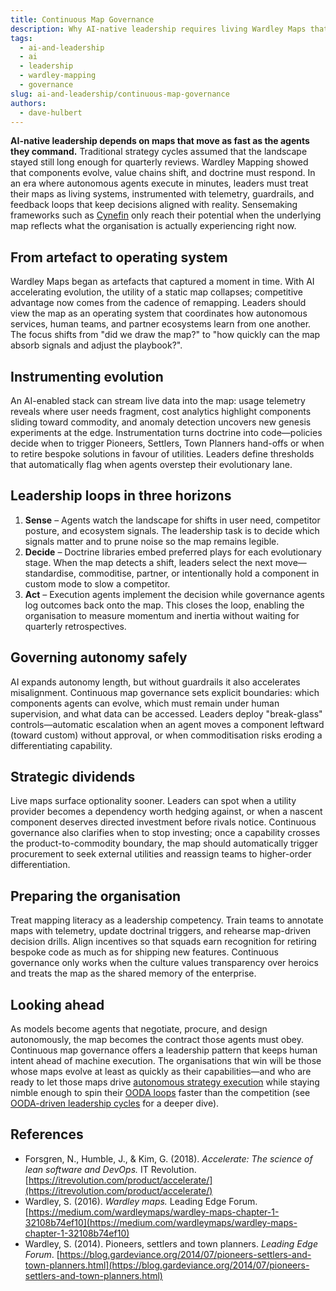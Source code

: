 ```yaml
---
title: Continuous Map Governance
description: Why AI-native leadership requires living Wardley Maps that instrument decisions and feedback loops.
tags:
  - ai-and-leadership
  - ai
  - leadership
  - wardley-mapping
  - governance
slug: ai-and-leadership/continuous-map-governance
authors:
  - dave-hulbert
---
```


**AI-native leadership depends on maps that move as fast as the agents they command.** Traditional strategy cycles assumed that the landscape stayed still long enough for quarterly reviews. Wardley Mapping showed that components evolve, value chains shift, and doctrine must respond. In an era where autonomous agents execute in minutes, leaders must treat their maps as living systems, instrumented with telemetry, guardrails, and feedback loops that keep decisions aligned with reality. Sensemaking frameworks such as [Cynefin](/blog/ai-and-leadership/navigating-ai-leadership-with-cynefin) only reach their potential when the underlying map reflects what the organisation is actually experiencing right now.

<!-- truncate -->

## From artefact to operating system

Wardley Maps began as artefacts that captured a moment in time. With AI accelerating evolution, the utility of a static map collapses; competitive advantage now comes from the cadence of remapping. Leaders should view the map as an operating system that coordinates how autonomous services, human teams, and partner ecosystems learn from one another. The focus shifts from "did we draw the map?" to "how quickly can the map absorb signals and adjust the playbook?".

## Instrumenting evolution

An AI-enabled stack can stream live data into the map: usage telemetry reveals where user needs fragment, cost analytics highlight components sliding toward commodity, and anomaly detection uncovers new genesis experiments at the edge. Instrumentation turns doctrine into code—policies decide when to trigger Pioneers, Settlers, Town Planners hand-offs or when to retire bespoke solutions in favour of utilities. Leaders define thresholds that automatically flag when agents overstep their evolutionary lane.

## Leadership loops in three horizons

1. **Sense** – Agents watch the landscape for shifts in user need, competitor posture, and ecosystem signals. The leadership task is to decide which signals matter and to prune noise so the map remains legible.
2. **Decide** – Doctrine libraries embed preferred plays for each evolutionary stage. When the map detects a shift, leaders select the next move—standardise, commoditise, partner, or intentionally hold a component in custom mode to slow a competitor.
3. **Act** – Execution agents implement the decision while governance agents log outcomes back onto the map. This closes the loop, enabling the organisation to measure momentum and inertia without waiting for quarterly retrospectives.

## Governing autonomy safely

AI expands autonomy length, but without guardrails it also accelerates misalignment. Continuous map governance sets explicit boundaries: which components agents can evolve, which must remain under human supervision, and what data can be accessed. Leaders deploy "break-glass" controls—automatic escalation when an agent moves a component leftward (toward custom) without approval, or when commoditisation risks eroding a differentiating capability.

## Strategic dividends

Live maps surface optionality sooner. Leaders can spot when a utility provider becomes a dependency worth hedging against, or when a nascent component deserves directed investment before rivals notice. Continuous governance also clarifies when to stop investing; once a capability crosses the product-to-commodity boundary, the map should automatically trigger procurement to seek external utilities and reassign teams to higher-order differentiation.

## Preparing the organisation

Treat mapping literacy as a leadership competency. Train teams to annotate maps with telemetry, update doctrinal triggers, and rehearse map-driven decision drills. Align incentives so that squads earn recognition for retiring bespoke code as much as for shipping new features. Continuous governance only works when the culture values transparency over heroics and treats the map as the shared memory of the enterprise.

## Looking ahead

As models become agents that negotiate, procure, and design autonomously, the map becomes the contract those agents must obey. Continuous map governance offers a leadership pattern that keeps human intent ahead of machine execution. The organisations that win will be those whose maps evolve at least as quickly as their capabilities—and who are ready to let those maps drive [autonomous strategy execution](/blog/ai-and-leadership/autonomous-strategy-execution) while staying nimble enough to spin their [OODA loops](/terms/ooda-loop) faster than the competition (see [OODA-driven leadership cycles](/blog/ai-and-leadership/winning-ai-leadership-cycles-with-the-ooda-loop) for a deeper dive).

## References

- Forsgren, N., Humble, J., & Kim, G. (2018). *Accelerate: The science of lean software and DevOps.* IT Revolution. [https://itrevolution.com/product/accelerate/](https://itrevolution.com/product/accelerate/)
- Wardley, S. (2016). *Wardley maps.* Leading Edge Forum. [https://medium.com/wardleymaps/wardley-maps-chapter-1-32108b74ef10](https://medium.com/wardleymaps/wardley-maps-chapter-1-32108b74ef10)
- Wardley, S. (2014). Pioneers, settlers and town planners. *Leading Edge Forum*. [https://blog.gardeviance.org/2014/07/pioneers-settlers-and-town-planners.html](https://blog.gardeviance.org/2014/07/pioneers-settlers-and-town-planners.html)
